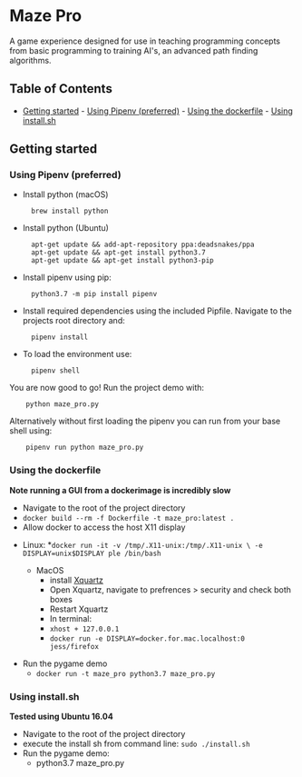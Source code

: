 # Maze Pro <!-- omit in toc -->
A game experience designed for use in teaching programming concepts from basic programming to training AI's, an advanced path finding algorithms.

## Table of Contents <!-- omit in toc -->
- [Getting started](#getting-started)
        - [Using Pipenv (preferred)](#using-pipenv-preferred)
        - [Using the dockerfile](#using-the-dockerfile)
        - [Using install.sh](#using-installsh)
## Getting started

### Using Pipenv (preferred)
- Install python (macOS)

        brew install python

- Install python (Ubuntu)
 
        apt-get update && add-apt-repository ppa:deadsnakes/ppa
        apt-get update && apt-get install python3.7
        apt-get update && apt-get install python3-pip


- Install pipenv using pip:

        python3.7 -m pip install pipenv

- Install required dependencies using the included Pipfile. Navigate to the projects root directory and:

        pipenv install

- To load the environment use:

        pipenv shell

You are now good to go! Run the project demo with:

        python maze_pro.py

Alternatively without first loading the pipenv you can run from your base shell using:

        pipenv run python maze_pro.py

### Using the dockerfile
**Note running a GUI from a dockerimage is incredibly slow**

- Navigate to the root of the project directory
- `docker build --rm -f Dockerfile -t maze_pro:latest .`
- Allow docker to access the host X11 display
+ Linux:
        *`docker run -it -v /tmp/.X11-unix:/tmp/.X11-unix \ -e DISPLAY=unix$DISPLAY ple /bin/bash`

    + MacOS
        * install [Xquartz](https://www.xquartz.org/)
        * Open Xquartz, navigate to prefrences > security and check both boxes
        * Restart Xquartz
        * In terminal:
        * `xhost + 127.0.0.1`
        * `docker run -e DISPLAY=docker.for.mac.localhost:0 jess/firefox`

- Run the pygame demo
    + `docker run -t maze_pro python3.7 maze_pro.py`

### Using install.sh
**Tested using Ubuntu 16.04**

- Navigate to the root of the project directory
- execute the install sh from command line: `sudo ./install.sh`
- Run the pygame demo:
    + python3.7 maze_pro.py



